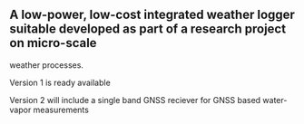 ## A low-power, low-cost integrated weather logger suitable developed as part of a research project on micro-scale
weather processes.

Version 1 is ready available

Version 2 will include a single band GNSS reciever for
GNSS based water-vapor measurements
